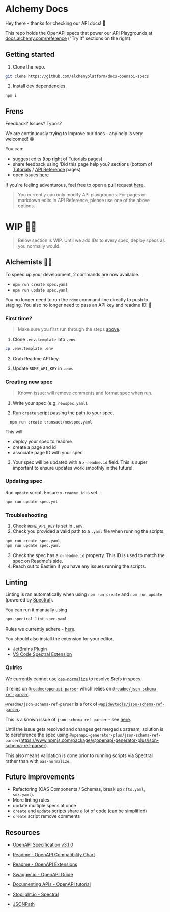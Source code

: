 # Alchemy Docs

Hey there - thanks for checking our API docs! 👋

This repo holds the OpenAPI specs that power our API Playgrounds at [docs.alchemy.com/reference](https://docs.alchemy.com/reference) ("Try it" sections on the right).

## Getting started

1. Clone the repo.

```bash
git clone https://github.com/alchemyplatform/docs-openapi-specs
```

2. Install dev dependencies.

```bash
npm i
```

## Frens

Feedback? Issues? Typos?

We are continuously trying to improve our docs - any help is very welcomed! 😀

You can:

- suggest edits (top right of [Tutorials](https://docs.alchemy.com/docs) pages)
- share feedback using 'Did this page help you? sections (bottom of [Tutorials](https://docs.alchemy.com/docs) / [API Reference](https://docs.alchemy.com/reference/api-overview) pages)
- open issues [here](https://github.com/alchemyplatform/docs-openapi-specs/issues/new)

If you're feeling adventurous, feel free to open a pull request [here](https://github.com/alchemyplatform/docs-openapi-specs/compare).

> You currently can only modify API playgrounds. For pages or markdown edits in API Reference, please use one of the above options.

# WIP 👷‍♀️

> Below section is WIP.
> Until we add IDs to every spec, deploy specs as you normally would.

## Alchemists 👩‍🔬

To speed up your development, 2 commands are now available.

- `npm run create spec.yaml`
- `npm run update spec.yaml`

You no longer need to run the `rdme` command line directly to push to staging.
You also no longer need to pass an API key and readme ID! 🎉

### First time?

> Make sure you first run through the steps [above](#getting-started).

1. Clone `.env.template` into `.env`.

```bash
cp .env.template .env
```

2. Grab Readme API key.

3. Update `RDME_API_KEY` in `.env`.

### Creating new spec

> Known issue: will remove comments and format spec when run.

1. Write your spec (e.g. `newspec.yaml`).

2. Run `create` script passing the path to your spec.

```bash
  npm run create transact/newspec.yaml
```

This will:

- deploy your spec to readme
- create a page and id
- associate page ID with your spec

3. Your spec will be updated with a `x-readme.id` field. This is super important to ensure updates work smoothly in the future!

### Updating spec

Run `update` script. Ensure `x-readme.id` is set.

```bash
npm run update spec.yml
```

### Troubleshooting

1. Check `RDME_API_KEY` is set in `.env`.
2. Check you provided a valid path to a `.yaml` file when running the scripts.

```bash
npm run create spec.yaml
npm run update spec.yaml
```

3. Check the spec has a `x-readme.id` property. This ID is used to match the spec on Readme's side.
4. Reach out to Bastien if you have any issues running the scripts.

## Linting

Linting is ran automatically when using `npm run create` and `npm run update` (powered by [Spectral](https://github.com/stoplightio/spectral)).

You can run it manually using

```bash
npx spectral lint spec.yaml
```

Rules we currently adhere - [here](.spectral.yaml).

You should also install the extension for your editor.

- [JetBrains Plugin](https://plugins.jetbrains.com/plugin/18520-spectral)
- [VS Code Spectral Extension](https://marketplace.visualstudio.com/items?itemName=stoplight.spectral)

### Quirks

We currently cannot use [`oas-normalize`](https://github.com/readmeio/oas-normalize) to resolve $refs in specs.

It relies on [`@readme/openapi-parser`](https://github.com/readmeio/openapi-parser) which relies on [`@readme/json-schema-ref-parser`](https://github.com/readmeio/json-schema-ref-parser).

`@readme/json-schema-ref-parser` is a fork of [`@apidevtools/json-schema-ref-parser`](https://github.com/APIDevTools/json-schema-ref-parser).

This is a known issue of `json-schema-ref-parser` - see [here](https://github.com/APIDevTools/json-schema-ref-parser/issues/200#issuecomment-1157687009).

Until the issue gets resolved and changes get merged upstream, solution is to dereference the spec using `@openapi-generator-plus/json-schema-ref-parser`(https://www.npmjs.com/package/@openapi-generator-plus/json-schema-ref-parser).

This also means validation is done prior to running scripts via Spectral rather than with `oas-normalize`.

## Future improvements

- Refactoring (OAS Components / Schemas, break up `nfts.yaml`, `sdk.yaml`).
- More linting rules
- update multiple specs at once
- `create` and `update` scripts share a lot of code (can be simplified)
- `create` script remove comments

## Resources

- [OpenAPI Specification v3.1.0](https://spec.openapis.org/oas/latest.html)

- [Readme - OpenAPI Compatibility Chart](https://docs.readme.com/main/docs/openapi-compatibility-chart)
- [Readme - OpenAPI Extensions](https://docs.readme.com/main/docs/openapi-extensions)

- [Swagger.io - OpenAPI Guide](https://swagger.io/docs/specification/about/)
- [Documenting APIs - OpenAPI tutorial](https://idratherbewriting.com/learnapidoc/pubapis_openapi_step1_openapi_object.html)

- [Stoplight.io - Spectral](https://docs.stoplight.io/docs/spectral/674b27b261c3c-overview)
- [JSONPath](https://goessner.net/articles/JsonPath/index.html)
